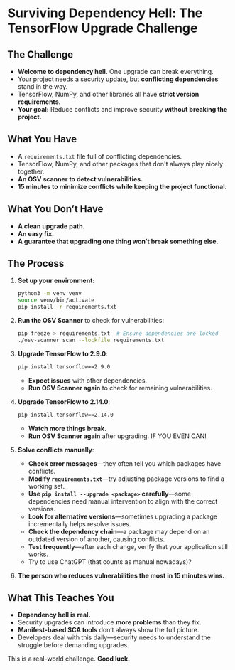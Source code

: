 # Surviving Dependency Hell: The TensorFlow Upgrade Challenge

## The Challenge

- **Welcome to dependency hell.** One upgrade can break everything.
- Your project needs a security update, but **conflicting dependencies** stand in the way.
- TensorFlow, NumPy, and other libraries all have **strict version requirements**.
- **Your goal:** Reduce conflicts and improve security **without breaking the project.**

## What You Have

- A `requirements.txt` file full of conflicting dependencies.
- TensorFlow, NumPy, and other packages that don't always play nicely together.
- **An OSV scanner to detect vulnerabilities.**
- **15 minutes to minimize conflicts while keeping the project functional.**

## What You Don’t Have

- **A clean upgrade path.**
- **An easy fix.**
- **A guarantee that upgrading one thing won’t break something else.**

## The Process

1. **Set up your environment:**
   ```sh
   python3 -m venv venv
   source venv/bin/activate
   pip install -r requirements.txt
   ```

2. **Run the OSV Scanner** to check for vulnerabilities:
   ```sh
   pip freeze > requirements.txt  # Ensure dependencies are locked
   ./osv-scanner scan --lockfile requirements.txt
   ```

3. **Upgrade TensorFlow to 2.9.0**:
   ```sh
   pip install tensorflow==2.9.0
   ```
   - **Expect issues** with other dependencies.
   - **Run OSV Scanner again** to check for remaining vulnerabilities. 

4. **Upgrade TensorFlow to 2.14.0**:
   ```sh
   pip install tensorflow==2.14.0
   ```
   - **Watch more things break.**
   - **Run OSV Scanner again** after upgrading. IF YOU EVEN CAN!

5. **Solve conflicts manually**:
   - **Check error messages**—they often tell you which packages have conflicts.
   - **Modify `requirements.txt`**—try adjusting package versions to find a working set.
   - **Use `pip install --upgrade <package>` carefully**—some dependencies need manual intervention to align with the correct versions.
   - **Look for alternative versions**—sometimes upgrading a package incrementally helps resolve issues.
   - **Check the dependency chain**—a package may depend on an outdated version of another, causing conflicts.
   - **Test frequently**—after each change, verify that your application still works.
   - Try to use ChatGPT (that counts as manual nowadays)?

6. **The person who reduces vulnerabilities the most in 15 minutes wins.**

## What This Teaches You

- **Dependency hell is real.**
- Security upgrades can introduce **more problems** than they fix.
- **Manifest-based SCA tools** don’t always show the full picture.
- Developers deal with this daily—security needs to understand the struggle before demanding upgrades.

This is a real-world challenge. **Good luck.**
